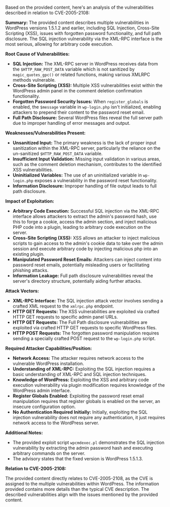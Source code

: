 Based on the provided content, here's an analysis of the vulnerabilities described in relation to CVE-2005-2108:

**Summary:** The provided content describes multiple vulnerabilities in WordPress versions 1.5.1.2 and earlier, including SQL Injection, Cross-Site Scripting (XSS), issues with forgotten password functionality, and full path disclosure. The SQL injection vulnerability via the XML-RPC interface is the most serious, allowing for arbitrary code execution.

**Root Cause of Vulnerabilities:**

*   **SQL Injection:** The XML-RPC server in WordPress receives data from the `$HTTP_RAW_POST_DATA` variable which is not sanitized by `magic_quotes_gpc()` or related functions, making various XMLRPC methods vulnerable.
*   **Cross-Site Scripting (XSS):** Multiple XSS vulnerabilities exist within the WordPress admin panel in the comment deletion confirmation functionality.
*   **Forgotten Password Security Issues:** When `register_globals` is enabled, the `$message` variable in `wp-login.php` isn't initialized, enabling attackers to prepend their content to the password reset email.
*  **Full Path Disclosure:** Several WordPress files reveal the full server path due to improper handling of error messages and output.

**Weaknesses/Vulnerabilities Present:**

*   **Unsanitized Input:** The primary weakness is the lack of proper input sanitization within the XML-RPC server, particularly the reliance on the un-sanitized `$HTTP_RAW_POST_DATA` variable.
*   **Insufficient Input Validation:** Missing input validation in various areas, such as the comment deletion mechanism, contributes to the identified XSS vulnerabilities.
*   **Uninitialized Variables:** The use of an uninitialized variable in `wp-login.php` exposes a vulnerability in the password reset functionality.
* **Information Disclosure:** Improper handling of file output leads to full path disclosure.

**Impact of Exploitation:**

*   **Arbitrary Code Execution:** Successful SQL injection via the XML-RPC interface allows attackers to extract the admin's password hash, use this to forge a cookie, access the admin section, and inject malicious PHP code into a plugin, leading to arbitrary code execution on the server.
*   **Cross-Site Scripting (XSS):** XSS allows an attacker to inject malicious scripts to gain access to the admin's cookie data to take over the admin session and execute arbitrary code by injecting malicious php into an existing plugin.
*   **Manipulated Password Reset Emails:** Attackers can inject content into password reset emails, potentially misleading users or facilitating phishing attacks.
*  **Information Leakage:** Full path disclosure vulnerabilities reveal the server's directory structure, potentially aiding further attacks.

**Attack Vectors:**

*   **XML-RPC Interface:** The SQL injection attack vector involves sending a crafted XML request to the `xmlrpc.php` endpoint.
*   **HTTP GET Requests:** The XSS vulnerabilities are exploited via crafted HTTP GET requests to specific admin panel URLs.
*   **HTTP GET Requests:** The Full Path disclosure vulnerabilities are exploited via crafted HTTP GET requests to specific WordPress files.
*   **HTTP POST Requests:** The forgotten password manipulation requires sending a specially crafted POST request to the `wp-login.php` script.

**Required Attacker Capabilities/Position:**

*   **Network Access:** The attacker requires network access to the vulnerable WordPress installation.
*   **Understanding of XML-RPC:** Exploiting the SQL injection requires a basic understanding of XML-RPC and SQL injection techniques.
*   **Knowledge of WordPress:** Exploiting the XSS and arbitrary code execution vulnerability via plugin modification requires knowledge of the WordPress admin interface.
*   **Register Globals Enabled:** Exploiting the password reset email manipulation requires that register globals is enabled on the server, an insecure configuration option.
*   **No Authentication Required Initially:** Initially, exploiting the SQL injection vulnerability does not require any authentication, it just requires network access to the WordPress server.

**Additional Notes:**
* The provided exploit script `wpcmdexec.pl` demonstrates the SQL injection vulnerability by extracting the admin password hash and executing arbitrary commands on the server.
* The advisory states that the fixed version is WordPress 1.5.1.3.

**Relation to CVE-2005-2108:**

The provided content directly relates to CVE-2005-2108, as the CVE is assigned to the multiple vulnerabilities within WordPress. The information provided contains more details than the typical CVE description. The described vulnerabilities align with the issues mentioned by the provided content.